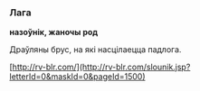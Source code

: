 ### Лага
**назоўнік, жаночы род**

Драўляны брус, на які насцілаецца падлога.

<a rel="author">[http://rv-blr.com/](http://rv-blr.com/slounik.jsp?letterId=0&maskId=0&pageId=1500)</a>
